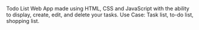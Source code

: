  Todo List Web App made using HTML, CSS and JavaScript with the ability to display, create, edit, and delete your tasks. 
 Use Case: Task list, to-do list, shopping list.

